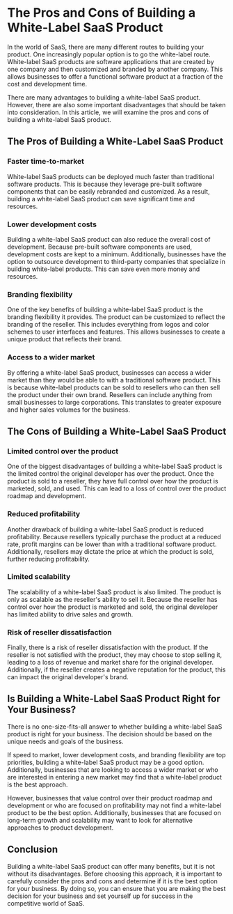 # The Pros and Cons of Building a White-Label SaaS Product

In the world of SaaS, there are many different routes to building your product. One increasingly popular option is to go the white-label route. White-label SaaS products are software applications that are created by one company and then customized and branded by another company. This allows businesses to offer a functional software product at a fraction of the cost and development time.

There are many advantages to building a white-label SaaS product. However, there are also some important disadvantages that should be taken into consideration. In this article, we will examine the pros and cons of building a white-label SaaS product.

## The Pros of Building a White-Label SaaS Product

### Faster time-to-market

White-label SaaS products can be deployed much faster than traditional software products. This is because they leverage pre-built software components that can be easily rebranded and customized. As a result, building a white-label SaaS product can save significant time and resources.

### Lower development costs

Building a white-label SaaS product can also reduce the overall cost of development. Because pre-built software components are used, development costs are kept to a minimum. Additionally, businesses have the option to outsource development to third-party companies that specialize in building white-label products. This can save even more money and resources.

### Branding flexibility

One of the key benefits of building a white-label SaaS product is the branding flexibility it provides. The product can be customized to reflect the branding of the reseller. This includes everything from logos and color schemes to user interfaces and features. This allows businesses to create a unique product that reflects their brand.

### Access to a wider market

By offering a white-label SaaS product, businesses can access a wider market than they would be able to with a traditional software product. This is because white-label products can be sold to resellers who can then sell the product under their own brand. Resellers can include anything from small businesses to large corporations. This translates to greater exposure and higher sales volumes for the business.

## The Cons of Building a White-Label SaaS Product

### Limited control over the product

One of the biggest disadvantages of building a white-label SaaS product is the limited control the original developer has over the product. Once the product is sold to a reseller, they have full control over how the product is marketed, sold, and used. This can lead to a loss of control over the product roadmap and development.

### Reduced profitability

Another drawback of building a white-label SaaS product is reduced profitability. Because resellers typically purchase the product at a reduced rate, profit margins can be lower than with a traditional software product. Additionally, resellers may dictate the price at which the product is sold, further reducing profitability.

### Limited scalability

The scalability of a white-label SaaS product is also limited. The product is only as scalable as the reseller's ability to sell it. Because the reseller has control over how the product is marketed and sold, the original developer has limited ability to drive sales and growth.

### Risk of reseller dissatisfaction

Finally, there is a risk of reseller dissatisfaction with the product. If the reseller is not satisfied with the product, they may choose to stop selling it, leading to a loss of revenue and market share for the original developer. Additionally, if the reseller creates a negative reputation for the product, this can impact the original developer's brand.

## Is Building a White-Label SaaS Product Right for Your Business?

There is no one-size-fits-all answer to whether building a white-label SaaS product is right for your business. The decision should be based on the unique needs and goals of the business.

If speed to market, lower development costs, and branding flexibility are top priorities, building a white-label SaaS product may be a good option. Additionally, businesses that are looking to access a wider market or who are interested in entering a new market may find that a white-label product is the best approach.

However, businesses that value control over their product roadmap and development or who are focused on profitability may not find a white-label product to be the best option. Additionally, businesses that are focused on long-term growth and scalability may want to look for alternative approaches to product development.

## Conclusion

Building a white-label SaaS product can offer many benefits, but it is not without its disadvantages. Before choosing this approach, it is important to carefully consider the pros and cons and determine if it is the best option for your business. By doing so, you can ensure that you are making the best decision for your business and set yourself up for success in the competitive world of SaaS.